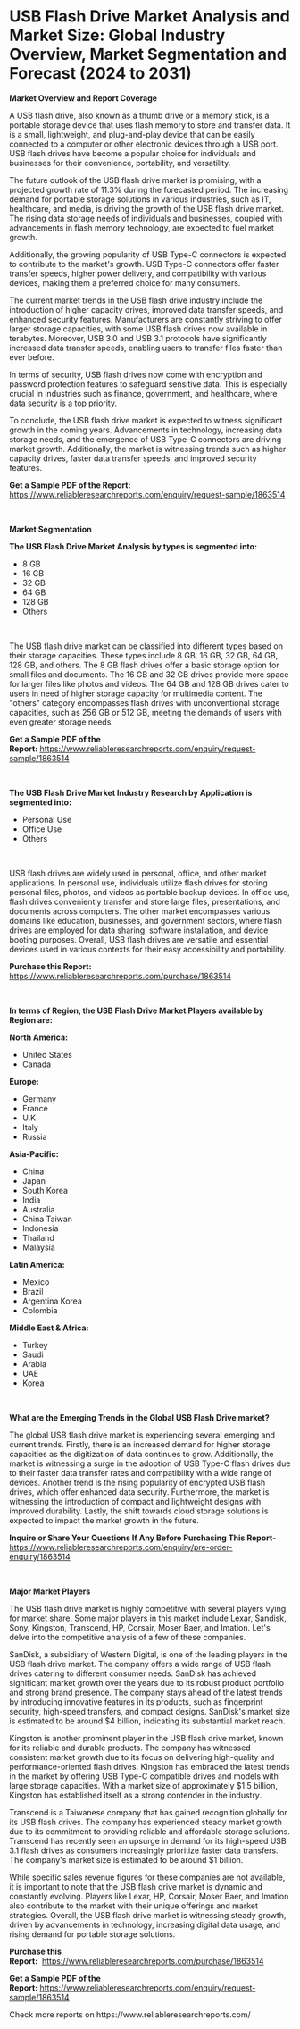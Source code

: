 <p><h1>USB Flash Drive Market Analysis and Market Size: Global Industry Overview, Market Segmentation and Forecast (2024 to 2031)</h1></p><p><strong>Market Overview and Report Coverage</strong></p>
<p><p>A USB flash drive, also known as a thumb drive or a memory stick, is a portable storage device that uses flash memory to store and transfer data. It is a small, lightweight, and plug-and-play device that can be easily connected to a computer or other electronic devices through a USB port. USB flash drives have become a popular choice for individuals and businesses for their convenience, portability, and versatility.</p><p>The future outlook of the USB flash drive market is promising, with a projected growth rate of 11.3% during the forecasted period. The increasing demand for portable storage solutions in various industries, such as IT, healthcare, and media, is driving the growth of the USB flash drive market. The rising data storage needs of individuals and businesses, coupled with advancements in flash memory technology, are expected to fuel market growth.</p><p>Additionally, the growing popularity of USB Type-C connectors is expected to contribute to the market's growth. USB Type-C connectors offer faster transfer speeds, higher power delivery, and compatibility with various devices, making them a preferred choice for many consumers.</p><p>The current market trends in the USB flash drive industry include the introduction of higher capacity drives, improved data transfer speeds, and enhanced security features. Manufacturers are constantly striving to offer larger storage capacities, with some USB flash drives now available in terabytes. Moreover, USB 3.0 and USB 3.1 protocols have significantly increased data transfer speeds, enabling users to transfer files faster than ever before.</p><p>In terms of security, USB flash drives now come with encryption and password protection features to safeguard sensitive data. This is especially crucial in industries such as finance, government, and healthcare, where data security is a top priority.</p><p>To conclude, the USB flash drive market is expected to witness significant growth in the coming years. Advancements in technology, increasing data storage needs, and the emergence of USB Type-C connectors are driving market growth. Additionally, the market is witnessing trends such as higher capacity drives, faster data transfer speeds, and improved security features.</p></p>
<p><strong>Get a Sample PDF of the Report:</strong> <a href="https://www.reliableresearchreports.com/enquiry/request-sample/1863514">https://www.reliableresearchreports.com/enquiry/request-sample/1863514</a></p>
<p>&nbsp;</p>
<p><strong>Market Segmentation</strong></p>
<p><strong>The USB Flash Drive Market Analysis by types is segmented into:</strong></p>
<p><ul><li>8 GB</li><li>16 GB</li><li>32 GB</li><li>64 GB</li><li>128 GB</li><li>Others</li></ul></p>
<p>&nbsp;</p>
<p><p>The USB flash drive market can be classified into different types based on their storage capacities. These types include 8 GB, 16 GB, 32 GB, 64 GB, 128 GB, and others. The 8 GB flash drives offer a basic storage option for small files and documents. The 16 GB and 32 GB drives provide more space for larger files like photos and videos. The 64 GB and 128 GB drives cater to users in need of higher storage capacity for multimedia content. The "others" category encompasses flash drives with unconventional storage capacities, such as 256 GB or 512 GB, meeting the demands of users with even greater storage needs.</p></p>
<p><strong>Get a Sample PDF of the Report:</strong>&nbsp;<a href="https://www.reliableresearchreports.com/enquiry/request-sample/1863514">https://www.reliableresearchreports.com/enquiry/request-sample/1863514</a></p>
<p>&nbsp;</p>
<p><strong>The USB Flash Drive Market Industry Research by Application is segmented into:</strong></p>
<p><ul><li>Personal Use</li><li>Office Use</li><li>Others</li></ul></p>
<p>&nbsp;</p>
<p><p>USB flash drives are widely used in personal, office, and other market applications. In personal use, individuals utilize flash drives for storing personal files, photos, and videos as portable backup devices. In office use, flash drives conveniently transfer and store large files, presentations, and documents across computers. The other market encompasses various domains like education, businesses, and government sectors, where flash drives are employed for data sharing, software installation, and device booting purposes. Overall, USB flash drives are versatile and essential devices used in various contexts for their easy accessibility and portability.</p></p>
<p><strong>Purchase this Report:</strong>&nbsp; <a href="https://www.reliableresearchreports.com/purchase/1863514">https://www.reliableresearchreports.com/purchase/1863514</a></p>
<p>&nbsp;</p>
<p><strong>In terms of Region, the USB Flash Drive Market Players available by Region are:</strong></p>
<p>
    <p> <strong> North America: </strong>
        <ul>
            <li>United States</li>
            <li>Canada</li>
        </ul>
        </p> 
    <p> <strong> Europe: </strong>
        <ul>
            <li>Germany</li>
            <li>France</li>
            <li>U.K.</li>
            <li>Italy</li>
            <li>Russia</li>
        </ul>
        </p> 
    <p> <strong> Asia-Pacific: </strong>
        <ul>
            <li>China</li>
            <li>Japan</li>
            <li>South Korea</li>
            <li>India</li>
            <li>Australia</li>
            <li>China Taiwan</li>
            <li>Indonesia</li>
            <li>Thailand</li>
            <li>Malaysia</li>
        </ul>
        </p> 
    <p> <strong> Latin America: </strong>
        <ul>
            <li>Mexico</li>
            <li>Brazil</li>
            <li>Argentina Korea</li>
            <li>Colombia</li>
        </ul>
        </p> 
    <p> <strong> Middle East & Africa: </strong>
        <ul>
            <li>Turkey</li>
            <li>Saudi</li>
            <li>Arabia</li>
            <li>UAE</li>
            <li>Korea</li>
        </ul>
    </p>
    </p>
<p>&nbsp;</p>
<p><strong>What are the Emerging Trends in the Global USB Flash Drive market?</strong></p>
<p><p>The global USB flash drive market is experiencing several emerging and current trends. Firstly, there is an increased demand for higher storage capacities as the digitization of data continues to grow. Additionally, the market is witnessing a surge in the adoption of USB Type-C flash drives due to their faster data transfer rates and compatibility with a wide range of devices. Another trend is the rising popularity of encrypted USB flash drives, which offer enhanced data security. Furthermore, the market is witnessing the introduction of compact and lightweight designs with improved durability. Lastly, the shift towards cloud storage solutions is expected to impact the market growth in the future.</p></p>
<p><strong>Inquire or Share Your Questions If Any Before Purchasing This Report</strong>- <a href="https://www.reliableresearchreports.com/enquiry/pre-order-enquiry/1863514">https://www.reliableresearchreports.com/enquiry/pre-order-enquiry/1863514</a></p>
<p>&nbsp;</p>
<p><strong>Major Market Players</strong></p>
<p><p>The USB flash drive market is highly competitive with several players vying for market share. Some major players in this market include Lexar, Sandisk, Sony, Kingston, Transcend, HP, Corsair, Moser Baer, and Imation. Let's delve into the competitive analysis of a few of these companies.</p><p>SanDisk, a subsidiary of Western Digital, is one of the leading players in the USB flash drive market. The company offers a wide range of USB flash drives catering to different consumer needs. SanDisk has achieved significant market growth over the years due to its robust product portfolio and strong brand presence. The company stays ahead of the latest trends by introducing innovative features in its products, such as fingerprint security, high-speed transfers, and compact designs. SanDisk's market size is estimated to be around $4 billion, indicating its substantial market reach.</p><p>Kingston is another prominent player in the USB flash drive market, known for its reliable and durable products. The company has witnessed consistent market growth due to its focus on delivering high-quality and performance-oriented flash drives. Kingston has embraced the latest trends in the market by offering USB Type-C compatible drives and models with large storage capacities. With a market size of approximately $1.5 billion, Kingston has established itself as a strong contender in the industry.</p><p>Transcend is a Taiwanese company that has gained recognition globally for its USB flash drives. The company has experienced steady market growth due to its commitment to providing reliable and affordable storage solutions. Transcend has recently seen an upsurge in demand for its high-speed USB 3.1 flash drives as consumers increasingly prioritize faster data transfers. The company's market size is estimated to be around $1 billion.</p><p>While specific sales revenue figures for these companies are not available, it is important to note that the USB flash drive market is dynamic and constantly evolving. Players like Lexar, HP, Corsair, Moser Baer, and Imation also contribute to the market with their unique offerings and market strategies. Overall, the USB flash drive market is witnessing steady growth, driven by advancements in technology, increasing digital data usage, and rising demand for portable storage solutions.</p></p>
<p><strong>Purchase this Report:</strong>&nbsp;&nbsp;<a href="https://www.reliableresearchreports.com/purchase/1863514">https://www.reliableresearchreports.com/purchase/1863514</a></p>
<p></p>
<p><strong>Get a Sample PDF of the Report:</strong>&nbsp;<a href="https://www.reliableresearchreports.com/enquiry/request-sample/1863514">https://www.reliableresearchreports.com/enquiry/request-sample/1863514</a></p>
<p>Check more reports on https://www.reliableresearchreports.com/</p>